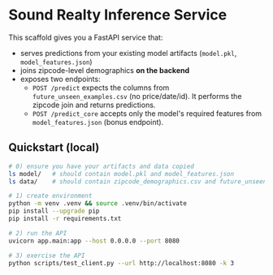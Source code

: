 # Sound Realty Inference Service

This scaffold gives you a FastAPI service that:
- serves predictions from your existing model artifacts (`model.pkl`, `model_features.json`)
- joins zipcode-level demographics **on the backend**
- exposes two endpoints:
  - `POST /predict` expects the columns from `future_unseen_examples.csv` (no price/date/id). It performs the zipcode join and returns predictions.
  - `POST /predict_core` accepts only the model's required features from `model_features.json` (bonus endpoint).

## Quickstart (local)

```bash
# 0) ensure you have your artifacts and data copied
ls model/   # should contain model.pkl and model_features.json
ls data/    # should contain zipcode_demographics.csv and future_unseen_examples.csv

# 1) create environment
python -m venv .venv && source .venv/bin/activate
pip install --upgrade pip
pip install -r requirements.txt

# 2) run the API
uvicorn app.main:app --host 0.0.0.0 --port 8080

# 3) exercise the API
python scripts/test_client.py --url http://localhost:8080 -k 3